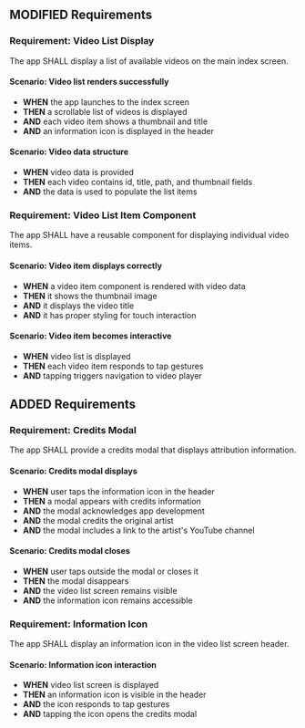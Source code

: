## MODIFIED Requirements
### Requirement: Video List Display
The app SHALL display a list of available videos on the main index screen.

#### Scenario: Video list renders successfully
- **WHEN** the app launches to the index screen
- **THEN** a scrollable list of videos is displayed
- **AND** each video item shows a thumbnail and title
- **AND** an information icon is displayed in the header

#### Scenario: Video data structure
- **WHEN** video data is provided
- **THEN** each video contains id, title, path, and thumbnail fields
- **AND** the data is used to populate the list items

### Requirement: Video List Item Component
The app SHALL have a reusable component for displaying individual video items.

#### Scenario: Video item displays correctly
- **WHEN** a video item component is rendered with video data
- **THEN** it shows the thumbnail image
- **AND** it displays the video title
- **AND** it has proper styling for touch interaction

#### Scenario: Video item becomes interactive
- **WHEN** video list is displayed
- **THEN** each video item responds to tap gestures
- **AND** tapping triggers navigation to video player

## ADDED Requirements
### Requirement: Credits Modal
The app SHALL provide a credits modal that displays attribution information.

#### Scenario: Credits modal displays
- **WHEN** user taps the information icon in the header
- **THEN** a modal appears with credits information
- **AND** the modal acknowledges app development
- **AND** the modal credits the original artist
- **AND** the modal includes a link to the artist's YouTube channel

#### Scenario: Credits modal closes
- **WHEN** user taps outside the modal or closes it
- **THEN** the modal disappears
- **AND** the video list screen remains visible
- **AND** the information icon remains accessible

### Requirement: Information Icon
The app SHALL display an information icon in the video list screen header.

#### Scenario: Information icon interaction
- **WHEN** video list screen is displayed
- **THEN** an information icon is visible in the header
- **AND** the icon responds to tap gestures
- **AND** tapping the icon opens the credits modal